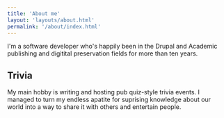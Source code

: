```yaml
---
title: 'About me'
layout: 'layouts/about.html'
permalink: '/about/index.html'
---
```


I'm a software developer who's happily been in the Drupal and Academic publishing and digitital preservation fields for more than ten years.

## Trivia

My main hobby is writing and hosting pub quiz-style trivia events. I managed to turn my endless apatite for suprising knowledge about our world into a way to share it with others and entertain people.